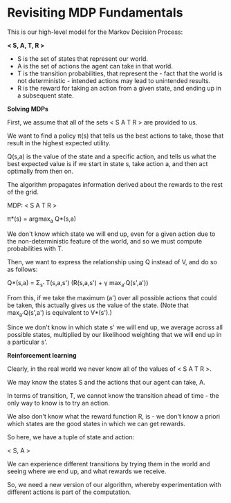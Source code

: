 # Revisiting MDP Fundamentals

This is our high-level model for the Markov Decision Process:

**< S, A, T, R >**

- S is the set of states that represent our world.
- A is the set of actions the agent can take in that world.
- T is the transition probabilities, that represent the - fact that the world is not deterministic - intended actions may lead to unintended results.
- R is the reward for taking an action from a given state, and ending up in a subsequent state.

**Solving MDPs**

First, we assume that all of the sets < S A T R > are provided to us.

We want to find a policy π(s) that tells us the best actions to take, those that result in the highest expected utility.

Q(s,a) is the value of the state and a specific action, and tells us what the best expected value is if we start in state s, take action a, and then act optimally from then on.

The algorithm propagates information derived about the rewards to the rest of the grid.

MDP: < S A T R >

π*(s) = argmax<sub>a</sub> Q*(s,a)

We don't know which state we will end up, even for a given action due to the non-deterministic feature of the world, and so we must compute probabilities with T.

Then, we want to express the relationship using Q instead of V, and do so as follows:

Q\*(s,a) = Σ<sub>s'</sub> T(s,a,s') (R(s,a,s') + γ max<sub>a'</sub>Q(s',a'))

From this, if we take the maximum (a') over all possible actions that could be taken, this actually gives us the value of the state. (Note that max<sub>a'</sub>Q(s',a') is equivalent to V\*(s').)

Since we don't know in which state s' we will end up, we average across all possible states, multiplied by our likelihood weighting that we will end up in a particular s'.

**Reinforcement learning**

Clearly, in the real world we never know all of the values of < S A T R >.

We may know the states S and the actions that our agent can take, A.

In terms of transition, T, we cannot know the transition ahead of time - the only way to know is to try an action.

We also don't know what the reward function R, is - we don't know a priori which states are the good states in which we can get rewards.

So here, we have a tuple of state and action:

< S, A >

We can experience different transitions by trying them in the world and seeing where we end up, and what rewards we receive.

So, we need a new version of our algorithm, whereby experimentation with different actions is part of the computation.
